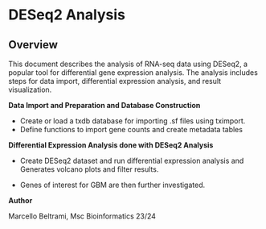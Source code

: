 # DESeq2 Analysis
## Overview

This document describes the analysis of RNA-seq data using DESeq2, a popular tool for differential gene expression analysis. The analysis includes steps for data import, differential expression analysis, and result visualization.

**Data Import and Preparation and Database Construction**

  - Create or load a txdb database for importing .sf files using tximport. 
  - Define functions to import gene counts and create metadata tables

**Differential Expression Analysis done with DESeq2 Analysis** 

  - Create DESeq2 dataset and run differential expression analysis and Generates volcano plots and filter results.

  - Genes of interest for GBM are then further investigated. 


**Author**

Marcello Beltrami, Msc Bioinformatics 23/24
